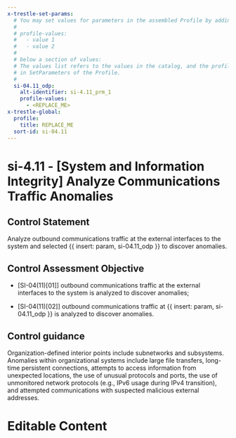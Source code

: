 ```yaml
---
x-trestle-set-params:
  # You may set values for parameters in the assembled Profile by adding
  #
  # profile-values:
  #   - value 1
  #   - value 2
  #
  # below a section of values:
  # The values list refers to the values in the catalog, and the profile-values represent values
  # in SetParameters of the Profile.
  #
  si-04.11_odp:
    alt-identifier: si-4.11_prm_1
    profile-values:
      - <REPLACE_ME>
x-trestle-global:
  profile:
    title: REPLACE_ME
  sort-id: si-04.11
---
```


# si-4.11 - \[System and Information Integrity\] Analyze Communications Traffic Anomalies

## Control Statement

Analyze outbound communications traffic at the external interfaces to the system and selected {{ insert: param, si-04.11_odp }} to discover anomalies.

## Control Assessment Objective

- \[SI-04(11)[01]\] outbound communications traffic at the external interfaces to the system is analyzed to discover anomalies;

- \[SI-04(11)[02]\] outbound communications traffic at {{ insert: param, si-04.11_odp }} is analyzed to discover anomalies.

## Control guidance

Organization-defined interior points include subnetworks and subsystems. Anomalies within organizational systems include large file transfers, long-time persistent connections, attempts to access information from unexpected locations, the use of unusual protocols and ports, the use of unmonitored network protocols (e.g., IPv6 usage during IPv4 transition), and attempted communications with suspected malicious external addresses.

# Editable Content

<!-- Make additions and edits below -->
<!-- The above represents the contents of the control as received by the profile, prior to additions. -->
<!-- If the profile makes additions to the control, they will appear below. -->
<!-- The above markdown may not be edited but you may edit the content below, and/or introduce new additions to be made by the profile. -->
<!-- If there is a yaml header at the top, parameter values may be edited. Use --set-parameters to incorporate the changes during assembly. -->
<!-- The content here will then replace what is in the profile for this control, after running profile-assemble. -->
<!-- The current profile has no added parts for this control, but you may add new ones here. -->
<!-- Each addition must have a heading either of the form ## Control my_addition_name -->
<!-- or ## Part a. (where the a. refers to one of the control statement labels.) -->
<!-- "## Control" parts are new parts added after the statement part. -->
<!-- "## Part" parts are new parts added into the top-level statement part with that label. -->
<!-- Subparts may be added with nested hash levels of the form ### My Subpart Name -->
<!-- underneath the parent ## Control or ## Part being added -->
<!-- See https://ibm.github.io/compliance-trestle/tutorials/ssp_profile_catalog_authoring/ssp_profile_catalog_authoring for guidance. -->
